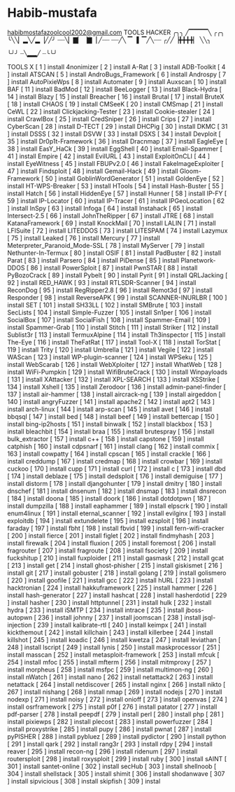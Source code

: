 # Habib-mustafa
habibmostafazoolcool2002@gmail.com
TOOLS HACKER 
╭╮╮ ╱▔▔▔▔╲ ╭╭╮
╰╲╲▏▂╲╱▂▕╱╱╯ 
┈┈╲▏▇▏▕▇▕ ╱┈┈
┈┈╱╲ ▔▕▍▔╱╲┈┈
╭╱╱▕╋╋╋╋▏ ╲╲╮

╰╯╯ ┈╲▂▂╱ ┈╰╰╯



TOOLS X 
[ 1 ] install 4nonimizer
[ 2 ] install A-Rat
[ 3 ] install ADB-Toolkit
[ 4 ] install ATSCAN
[ 5 ] install AndroBugs_Framework
[ 6 ] install Androspy
[ 7 ] install AutoPixieWps
[ 8 ] install Automater
[ 9 ] install Auxscan
[ 10 ] install BAF
[ 11 ] install BadMod
[ 12 ] install BeeLogger
[ 13 ] install Black-Hydra
[ 14 ] install Blazy
[ 15 ] install Breacher
[ 16 ] install Brutal
[ 17 ] install BruteX
[ 18 ] install CHAOS
[ 19 ] install CMSeeK
[ 20 ] install CMSmap
[ 21 ] install CeWL
[ 22 ] install Clickjacking-Tester
[ 23 ] install Cookie-stealer
[ 24 ] install CrawlBox
[ 25 ] install CredSniper
[ 26 ] install Crips
[ 27 ] install CyberScan
[ 28 ] install D-TECT
[ 29 ] install DHCPig
[ 30 ] install DKMC
[ 31 ] install DSSS
[ 32 ] install DSVW
[ 33 ] install DSXS
[ 34 ] install Devploit
[ 35 ] install Dr0p1t-Framework
[ 36 ] install Dracnmap
[ 37 ] install EagleEye
[ 38 ] install EasY_HaCk
[ 39 ] install EggShell
[ 40 ] install Email-Spammer
[ 41 ] install Empire
[ 42 ] install EvilURL
[ 43 ] install ExploitOnCLI
[ 44 ] install EyeWitness
[ 45 ] install FBUPv2.0
[ 46 ] install FakeImageExploiter
[ 47 ] install Findsploit
[ 48 ] install Gemail-Hack
[ 49 ] install Gloom-Framework
[ 50 ] install GoblinWordGenerator
[ 51 ] install GoldenEye
[ 52 ] install HT-WPS-Breaker
[ 53 ] install HTools
[ 54 ] install Hash-Buster
[ 55 ] install Hatch
[ 56 ] install HiddenEye
[ 57 ] install Hunner
[ 58 ] install IP-FY
[ 59 ] install IP-Locator
[ 60 ] install IP-Tracer
[ 61 ] install IPGeoLocation
[ 62 ] install InSpy
[ 63 ] install Infoga
[ 64 ] install Instahack
[ 65 ] install Intersect-2.5
[ 66 ] install JohnTheRipper
[ 67 ] install JTRE
[ 68 ] install KatanaFramework
[ 69 ] install KnockMail
[ 70 ] install LALIN
[ 71 ] install LFISuite
[ 72 ] install LITEDDOS
[ 73 ] install LITESPAM
[ 74 ] install Lazymux
[ 75 ] install Leaked
[ 76 ] install Mercury
[ 77 ] install Meterpreter_Paranoid_Mode-SSL
[ 78 ] install MyServer
[ 79 ] install Nethunter-In-Termux
[ 80 ] install OSIF
[ 81 ] install PadBuster
[ 82 ] install Parat
[ 83 ] install Parsero
[ 84 ] install PiDense
[ 85 ] install Planetwork-DDOS
[ 86 ] install PowerSploit
[ 87 ] install PwnSTAR
[ 88 ] install PyBozoCrack
[ 89 ] install Pybelt
[ 90 ] install Pyrit
[ 91 ] install QRLJacking
[ 92 ] install RED_HAWK
[ 93 ] install RTLSDR-Scanner
[ 94 ] install ReconDog
[ 95 ] install RegRipper2.8
[ 96 ] install Remot3d
[ 97 ] install Responder
[ 98 ] install ReverseAPK
[ 99 ] install SCANNER-INURLBR
[ 100 ] install SET
[ 101 ] install SH33LL
[ 102 ] install SMBrute
[ 103 ] install SecLists
[ 104 ] install Simple-Fuzzer
[ 105 ] install Sn1per
[ 106 ] install SocialBox
[ 107 ] install SocialFish
[ 108 ] install Spammer-Email
[ 109 ] install Spammer-Grab
[ 110 ] install Stitch
[ 111 ] install Striker
[ 112 ] install Sublist3r
[ 113 ] install TermuxAlpine
[ 114 ] install Th3inspector
[ 115 ] install The-Eye
[ 116 ] install TheFatRat
[ 117 ] install Tool-X
[ 118 ] install TorStat
[ 119 ] install Trity
[ 120 ] install Umbrella
[ 121 ] install Vegile
[ 122 ] install WAScan
[ 123 ] install WP-plugin-scanner
[ 124 ] install WPSeku
[ 125 ] install WebScarab
[ 126 ] install WebXploiter
[ 127 ] install WhatWeb
[ 128 ] install WiFi-Pumpkin
[ 129 ] install WifiBruteCrack
[ 130 ] install Winpayloads
[ 131 ] install XAttacker
[ 132 ] install XPL-SEARCH
[ 133 ] install XSStrike
[ 134 ] install Xshell
[ 135 ] install Zerodoor
[ 136 ] install admin-panel-finder
[ 137 ] install air-hammer
[ 138 ] install aircrack-ng
[ 139 ] install airgeddon
[ 140 ] install angryFuzzer
[ 141 ] install apache2
[ 142 ] install apt2
[ 143 ] install arch-linux
[ 144 ] install arp-scan
[ 145 ] install avet
[ 146 ] install bbqsql
[ 147 ] install bed
[ 148 ] install beef
[ 149 ] install bettercap
[ 150 ] install bing-ip2hosts
[ 151 ] install binwalk
[ 152 ] install blackbox
[ 153 ] install bleachbit
[ 154 ] install braa
[ 155 ] install brutespray
[ 156 ] install bulk_extractor
[ 157 ] install c++
[ 158 ] install capstone
[ 159 ] install catphish
[ 160 ] install cdpsnarf
[ 161 ] install clang
[ 162 ] install commix
[ 163 ] install cowpatty
[ 164 ] install cpscan
[ 165 ] install crackle
[ 166 ] install creddump
[ 167 ] install credmap
[ 168 ] install crowbar
[ 169 ] install cuckoo
[ 170 ] install cupp
[ 171 ] install curl
[ 172 ] install c
[ 173 ] install dbd
[ 174 ] install deblaze
[ 175 ] install dedsploit
[ 176 ] install demiguise
[ 177 ] install distorm
[ 178 ] install djangohunter
[ 179 ] install dmitry
[ 180 ] install dnschef
[ 181 ] install dnsenum
[ 182 ] install dnsmap
[ 183 ] install dnsrecon
[ 184 ] install doona
[ 185 ] install doork
[ 186 ] install dotdotpwn
[ 187 ] install dumpzilla
[ 188 ] install eaphammer
[ 189 ] install elpscrk
[ 190 ] install enum4linux
[ 191 ] install eternal_scanner
[ 192 ] install evilginx
[ 193 ] install exploitdb
[ 194 ] install extundelete
[ 195 ] install ezsploit
[ 196 ] install faraday
[ 197 ] install fbht
[ 198 ] install fbvid
[ 199 ] install fern-wifi-cracker
[ 200 ] install fierce
[ 201 ] install figlet
[ 202 ] install findmyhash
[ 203 ] install firewalk
[ 204 ] install fluxion
[ 205 ] install foremost
[ 206 ] install fragrouter
[ 207 ] install fragroute
[ 208 ] install fsociety
[ 209 ] install fuckshitup
[ 210 ] install fuxploider
[ 211 ] install gasmask
[ 212 ] install gcat
[ 213 ] install get
[ 214 ] install ghost-phisher
[ 215 ] install giskismet
[ 216 ] install git
[ 217 ] install gobuster
[ 218 ] install golang
[ 219 ] install golismero
[ 220 ] install goofile
[ 221 ] install gcc
[ 222 ] install hURL
[ 223 ] install hacktronian
[ 224 ] install hakkuframework
[ 225 ] install hammer
[ 226 ] install hash-generator
[ 227 ] install hashcat
[ 228 ] install hasherdotid
[ 229 ] install hasher
[ 230 ] install httptunnel
[ 231 ] install hulk
[ 232 ] install hydra
[ 233 ] install iSMTP
[ 234 ] install intrace
[ 235 ] install jboss-autopwn
[ 236 ] install johnny
[ 237 ] install joomscan
[ 238 ] install jsql-injection
[ 239 ] install kalibrate-rtl
[ 240 ] install keimpx
[ 241 ] install kickthemout
[ 242 ] install killchain
[ 243 ] install killerbee
[ 244 ] install killshot
[ 245 ] install koadic
[ 246 ] install kwetza
[ 247 ] install leviathan
[ 248 ] install lscript
[ 249 ] install lynis
[ 250 ] install maskprocessor
[ 251 ] install masscan
[ 252 ] install metasploit-framework
[ 253 ] install mfcuk
[ 254 ] install mfoc
[ 255 ] install mfterm
[ 256 ] install mitmproxy
[ 257 ] install morpheus
[ 258 ] install msfpc
[ 259 ] install multimon-ng
[ 260 ] install nWatch
[ 261 ] install nano
[ 262 ] install netattack2
[ 263 ] install netattack
[ 264 ] install netdiscover
[ 265 ] install nginx
[ 266 ] install nikto
[ 267 ] install nishang
[ 268 ] install nmap
[ 269 ] install nodejs
[ 270 ] install nodexp
[ 271 ] install noisy
[ 272 ] install onioff
[ 273 ] install openvas
[ 274 ] install osrframework
[ 275 ] install p0f
[ 276 ] install patator
[ 277 ] install pdf-parser
[ 278 ] install peepdf
[ 279 ] install perl
[ 280 ] install php
[ 281 ] install pixiewps
[ 282 ] install plecost
[ 283 ] install powerfuzzer
[ 284 ] install proxystrike
[ 285 ] install pupy
[ 286 ] install pwnat
[ 287 ] install pyPISHER
[ 288 ] install pybluez
[ 289 ] install pydictor
[ 290 ] install python
[ 291 ] install qark
[ 292 ] install rang3r
[ 293 ] install rdpy
[ 294 ] install reaver
[ 295 ] install recon-ng
[ 296 ] install ridenum
[ 297 ] install routersploit
[ 298 ] install roxysploit
[ 299 ] install ruby
[ 300 ] install sAINT
[ 301 ] install santet-online
[ 302 ] install secHub
[ 303 ] install shellnoob
[ 304 ] install shellstack
[ 305 ] install shimit
[ 306 ] install shodanwave
[ 307 ] install sipvicious
[ 308 ] install skipfish
[ 309 ] instal
